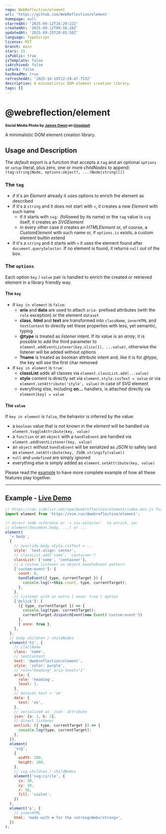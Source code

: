 ```yaml
---
repo: WebReflection/element
url: 'https://github.com/WebReflection/element'
homepage: null
starredAt: '2025-09-12T16:29:22Z'
createdAt: '2025-09-12T09:56:28Z'
updatedAt: '2025-09-25T20:05:58Z'
language: TypeScript
license: MIT
branch: main
stars: 15
isPublic: true
isTemplate: false
isArchived: false
isFork: false
hasReadMe: true
refreshedAt: '2025-10-18T22:29:47.753Z'
description: A minimalistic DOM element creation library.
tags: []
---
```


# @webreflection/element

<sup>**Social Media Photo by [James Owen](https://unsplash.com/@jhjowen) on [Unsplash](https://unsplash.com/)**</sup>


A minimalistic DOM element creation library.

## Usage and Description

The *default* export is a function that accepts a `tag` and an optional `options` or `setup` literal, plus zero, one or more *childNodes* to append: `(tag:string|Node, options:object?, ...(Node|string)[])`

### The `tag`

  * if it's an *Element* already it uses options to enrich the element as described
  * if it's a `string` and it does not start with `<`, it creates a new *Element* with such name
    * if it starts with `svg:` (followed by its name) or the `tag` value is `svg` itself, it creates an *SVGElement*
    * in every other case it creates an *HTMLElement* or, of course, a *CustomElement* with such name or, if `options.is` exists, a custom element builtin extend
  * if it's a `string` and it starts with `<` it uses the element found after `document.querySelector`. If no element is found, it returns `null` out of the box. 

### The `options`

Each option `key` / `value` pair is handled to enrich the created or retrieved element in a library friendly way.


#### The `key`

  * if `key in element` is `false`:
    * **aria** and **data** are used to attach `aria-` prefixed attributes (with the `role` exception) or the element `dataset`
    * **class**, **html** and **text** are transformed into `className`, `innerHTML` and `textContent` to directly set these properties with less, yet semantic, typing
    * **@type** is treated as *listener* intent. If its value is an *array*, it is possible to add the third parameter to `element.addEventListener(key.slice(1), ...value)`, otherwise the listener will be added without options
    * **?name** is treated as boolean attribute intent and, like it is for *@type*, the key will see the first char removed
  * if `key in element` is `true`:
    * **classList** adds all classes via `element.classList.add(...value)`
    * **style** content is directly set via `element.style.cssText = value` or via `element.setAttribute('style', value)` in case of *SVG* element
    * everything else, including **on...** handlers, is attached directly via `element[key] = value`


#### The `value`

If `key in element` is `false`, the behavior is inferred by the value:

  * a `boolean` value that is not known in the *element* will be handled via `element.toggleAttribute(key, value)`
  * a `function` or an `object` with a `handleEvent` are handled via `element.addEventListener(key, value)`
  * an `object` without `handleEvent` will be serialized as *JSON* to safely land as `element.setAttribute(key, JSON.stringify(value))`
  * `null` and `undefined` are simply ignored
  * everything else is simply added as `element.setAttribute(key, value)`

Please read the [example](#example) to have more complete example of how all these features play together.

- - -

## Example - [Live Demo](https://webreflection.github.io/element/)

```js
// https://cdn.jsdelivr.net/npm/@webreflection/element/index.min.js for best compression
import element from 'https://esm.run/@webreflection/element';

// direct node reference or `< css-selector`  to enrich, ie:
// element(document.body, ...) or ...
element(
  '< body',
  {
    // override body.style.cssText = ...
    style: 'text-align: center',
    // classList.add('some', 'container')
    classList: ['some', 'container'],
    // a custom listener as object.handleEvent pattern
    ['custom:event']: {
      count: 0,
      handleEvent({ type, currentTarget }) {
        console.log(++this.count, type, currentTarget);
      },
    },
    // listener with an extra { once: true } option
    ['@click']: [
      ({ type, currentTarget }) => {
        console.log(type, currentTarget);
        currentTarget.dispatchEvent(new Event('custom:event'))
      },
      { once: true },
    ],
  },
  // body children / childNodes
  element('h1', {
    // clallName
    class: 'name',
    // textContent
    text: '@webreflection/element',
    style: 'color: purple',
    // role="heading" aria-level="1"
    aria: {
      role: 'heading',
      level: 1,
    },
    // dataset.test = 'ok'
    data: {
      test: 'ok',
    },
    // serialized as `json` attribute
    json: {a: 1, b: 2},
    // direct listener
    onclick: ({ type, currentTarget }) => {
      console.log(type, currentTarget);
    },
  }),
  element(
    'svg',
    {
      width: 100,
      height: 100,
    },
    // svg children / childNodes
    element('svg:circle', {
      cx: 50,
      cy: 50,
      r: 50,
      fill: 'violet',
    })
  ),
  element('p', {
    // innerHTML
    html: 'made with ❤️ for the <strong>Web</strong>',
  })
);
```
